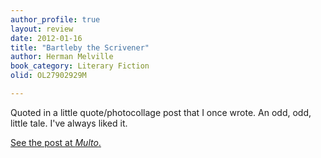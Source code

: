 ```yaml
---
author_profile: true
layout: review
date: 2012-01-16
title: "Bartleby the Scrivener"
author: Herman Melville
book_category: Literary Fiction
olid: OL27902929M

---
```

Quoted in a little quote/photocollage post that I once wrote. An odd, odd, little tale. I've always liked it.

[See the post at *Multo*.](https://multoghost.wordpress.com/2012/01/16/a-daisy-chain-of-words-and-pictures/)